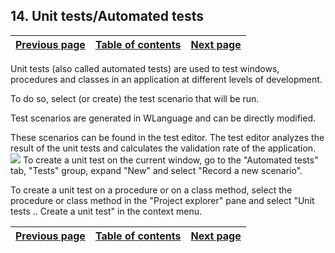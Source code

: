 
## 14. Unit tests/Automated tests
			

| [Previous page](../Concepts_WD/1410087075.md) | [Table of contents](../Concepts_WD/1410087098.md) | [Next page](../Concepts_WD/1410087077.md) |
| --- | --- | --- |



<a name="NOTE1"></a>
<a name="NOTE1_1"></a>
Unit tests (also called automated tests) are used to test windows, procedures and classes in an application at different levels of development.

To do so, select (or create) the test scenario that will be run.

Test scenarios are generated in WLanguage and can be directly modified.

These scenarios can be found in the test editor. The test editor analyzes the result of the unit tests and calculates the validation rate of the application.<br>![](https://doc.pcsoft.fr/en-US/images/image.awp?langid=3&name=P4-Tests%20Unitaires%20Tests%20automatiques.gif)
To create a unit test on the current window, go to the "Automated tests" tab, "Tests" group, expand "New" and select "Record a new scenario".

To create a unit test on a procedure or on a class method, select the procedure or class method in the "Project explorer" pane and select "Unit tests .. Create a unit test" in the context menu.

| [Previous page](../Concepts_WD/1410087075.md) | [Table of contents](../Concepts_WD/1410087098.md) | [Next page](../Concepts_WD/1410087077.md) |
| --- | --- | --- |




